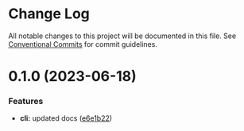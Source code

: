 # Change Log

All notable changes to this project will be documented in this file.
See [Conventional Commits](https://conventionalcommits.org) for commit guidelines.

# 0.1.0 (2023-06-18)


### Features

* **cli:** updated docs ([e6e1b22](https://github.com/sayjava/phake/commit/e6e1b2233a50ac28cce0f27abbcd7750666e3a55))
